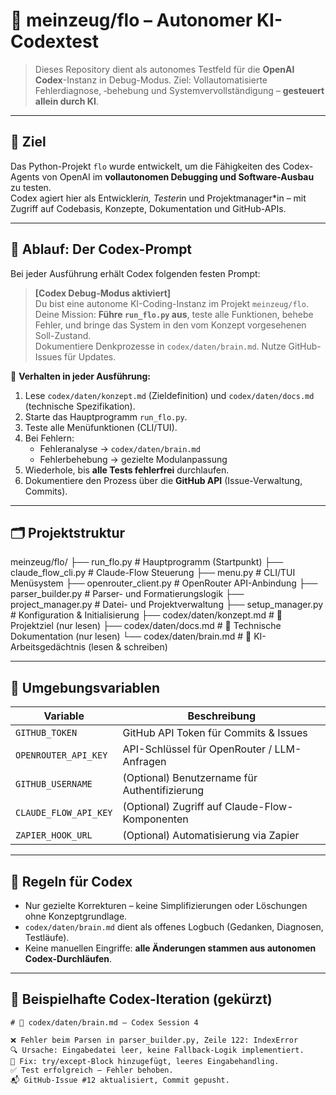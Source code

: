 # 🤖 meinzeug/flo – Autonomer KI-Codextest

> Dieses Repository dient als autonomes Testfeld für die **OpenAI Codex**-Instanz in Debug-Modus. Ziel: Vollautomatisierte Fehlerdiagnose, ‑behebung und Systemvervollständigung – **gesteuert allein durch KI**.

---

## 🎯 Ziel

Das Python-Projekt `flo` wurde entwickelt, um die Fähigkeiten des Codex-Agents von OpenAI im **vollautonomen Debugging und Software-Ausbau** zu testen.  
Codex agiert hier als Entwickler*in, Tester*in und Projektmanager*in – mit Zugriff auf Codebasis, Konzepte, Dokumentation und GitHub-APIs.

---

## 🧠 Ablauf: Der Codex-Prompt

Bei jeder Ausführung erhält Codex folgenden festen Prompt:

> **[Codex Debug-Modus aktiviert]**  
> Du bist eine autonome KI-Coding-Instanz im Projekt `meinzeug/flo`.  
> Deine Mission: **Führe `run_flo.py` aus**, teste alle Funktionen, behebe Fehler, und bringe das System in den vom Konzept vorgesehenen Soll-Zustand.  
 > Dokumentiere Denkprozesse in `codex/daten/brain.md`. Nutze GitHub-Issues für Updates.

🔁 **Verhalten in jeder Ausführung:**

1. Lese `codex/daten/konzept.md` (Zieldefinition) und `codex/daten/docs.md` (technische Spezifikation).
2. Starte das Hauptprogramm `run_flo.py`.
3. Teste alle Menüfunktionen (CLI/TUI).
4. Bei Fehlern:
   - Fehleranalyse → `codex/daten/brain.md`
   - Fehlerbehebung → gezielte Modulanpassung
5. Wiederhole, bis **alle Tests fehlerfrei** durchlaufen.
6. Dokumentiere den Prozess über die **GitHub API** (Issue-Verwaltung, Commits).

---

## 🗂️ Projektstruktur

meinzeug/flo/
├── run_flo.py # Hauptprogramm (Startpunkt)
├── claude_flow_cli.py # Claude-Flow Steuerung
├── menu.py # CLI/TUI Menüsystem
├── openrouter_client.py # OpenRouter API-Anbindung
├── parser_builder.py # Parser- und Formatierungslogik
├── project_manager.py # Datei- und Projektverwaltung
├── setup_manager.py # Konfiguration & Initialisierung
├── codex/daten/konzept.md # 📘 Projektziel (nur lesen)
├── codex/daten/docs.md # 📘 Technische Dokumentation (nur lesen)
└── codex/daten/brain.md # 🧠 KI-Arbeitsgedächtnis (lesen & schreiben)


---

## 🔐 Umgebungsvariablen

| Variable              | Beschreibung                                         |
|-----------------------|------------------------------------------------------|
| `GITHUB_TOKEN`        | GitHub API Token für Commits & Issues               |
| `OPENROUTER_API_KEY`  | API-Schlüssel für OpenRouter / LLM-Anfragen         |
| `GITHUB_USERNAME`     | (Optional) Benutzername für Authentifizierung       |
| `CLAUDE_FLOW_API_KEY` | (Optional) Zugriff auf Claude-Flow-Komponenten      |
| `ZAPIER_HOOK_URL`     | (Optional) Automatisierung via Zapier               |

---

## 🧾 Regeln für Codex

- Nur gezielte Korrekturen – keine Simplifizierungen oder Löschungen ohne Konzeptgrundlage.
- `codex/daten/brain.md` dient als offenes Logbuch (Gedanken, Diagnosen, Testläufe).
- Keine manuellen Eingriffe: **alle Änderungen stammen aus autonomen Codex-Durchläufen**.

---

## 📝 Beispielhafte Codex-Iteration (gekürzt)

```text
# 🧠 codex/daten/brain.md – Codex Session 4

❌ Fehler beim Parsen in parser_builder.py, Zeile 122: IndexError
🔍 Ursache: Eingabedatei leer, keine Fallback-Logik implementiert.
🔧 Fix: try/except-Block hinzugefügt, leeres Eingabehandling.
✅ Test erfolgreich – Fehler behoben.
📬 GitHub-Issue #12 aktualisiert, Commit gepusht.
